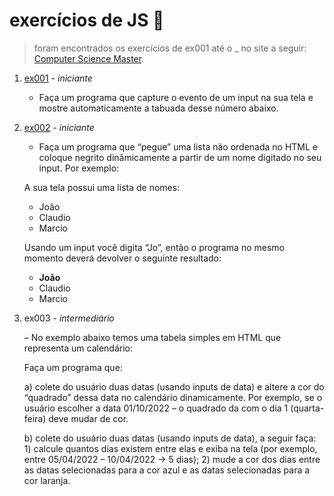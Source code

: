 # exercícios de JS 💛

> foram encontrados os exercícios de ex001 até o _ no site a seguir: [Computer Science Master](https://www.computersciencemaster.com.br/exercicio-manipulacao-dom-javascript/).

1. [ex001](https://github.com/ma-vick/exercicios-js/tree/master/ex001) - *iniciante*
    - Faça um programa que capture o evento de um input na sua tela e mostre automaticamente a tabuada desse número abaixo.

2. [ex002](https://github.com/ma-vick/exercicios-js/tree/master/ex002) - *iniciante*
    - Faça um programa que “pegue” uma lista não ordenada no HTML e coloque negrito dinâmicamente a partir de um nome digitado no seu input. Por exemplo:

    A sua tela possui uma lista de nomes:

    * João
    * Claudio
    * Marcio
    
    Usando um input você digita “Jo”, então o programa no mesmo momento deverá devolver o seguinte resultado:

    * **João**
    * Claudio
    * Marcio

3. ex003 - *intermediário*

    – No exemplo abaixo temos uma tabela simples em HTML que representa um calendário:
    
    Faça um programa que:

    a) colete do usuário duas datas (usando inputs de data) e altere a cor do “quadrado” dessa data no calendário dinamicamente. Por exemplo, se o usuário      escolher a data 01/10/2022 – o quadrado da com o dia 1 (quarta-feira) deve mudar de cor.

    b) colete do usuário duas datas (usando inputs de data), a seguir faça: 1) calcule quantos dias existem entre elas e exiba na tela (por exemplo, entre      05/04/2022 – 10/04/2022 → 5 dias); 2) mude a cor dos dias entre as datas selecionadas para a cor azul e as datas selecionadas para a cor laranja.
